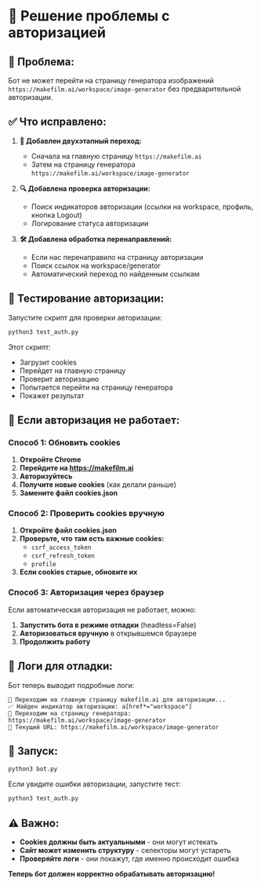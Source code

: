 # 🔐 Решение проблемы с авторизацией

## 🎯 Проблема:
Бот не может перейти на страницу генератора изображений `https://makefilm.ai/workspace/image-generator` без предварительной авторизации.

## ✅ Что исправлено:

1. **🔄 Добавлен двухэтапный переход:**
   - Сначала на главную страницу `https://makefilm.ai`
   - Затем на страницу генератора `https://makefilm.ai/workspace/image-generator`

2. **🔍 Добавлена проверка авторизации:**
   - Поиск индикаторов авторизации (ссылки на workspace, профиль, кнопка Logout)
   - Логирование статуса авторизации

3. **🛠️ Добавлена обработка перенаправлений:**
   - Если нас перенаправило на страницу авторизации
   - Поиск ссылок на workspace/generator
   - Автоматический переход по найденным ссылкам

## 🧪 Тестирование авторизации:

Запустите скрипт для проверки авторизации:

```bash
python3 test_auth.py
```

Этот скрипт:
- Загрузит cookies
- Перейдет на главную страницу
- Проверит авторизацию
- Попытается перейти на страницу генератора
- Покажет результат

## 🔧 Если авторизация не работает:

### Способ 1: Обновить cookies
1. **Откройте Chrome**
2. **Перейдите на https://makefilm.ai**
3. **Авторизуйтесь**
4. **Получите новые cookies** (как делали раньше)
5. **Замените файл cookies.json**

### Способ 2: Проверить cookies вручную
1. **Откройте файл cookies.json**
2. **Проверьте, что там есть важные cookies:**
   - `csrf_access_token`
   - `csrf_refresh_token`
   - `profile`
3. **Если cookies старые, обновите их**

### Способ 3: Авторизация через браузер
Если автоматическая авторизация не работает, можно:
1. **Запустить бота в режиме отладки** (headless=False)
2. **Авторизоваться вручную** в открывшемся браузере
3. **Продолжить работу**

## 📝 Логи для отладки:

Бот теперь выводит подробные логи:
```
🔐 Переходим на главную страницу makefilm.ai для авторизации...
✅ Найден индикатор авторизации: a[href*="workspace"]
🎯 Переходим на страницу генератора: https://makefilm.ai/workspace/image-generator
📄 Текущий URL: https://makefilm.ai/workspace/image-generator
```

## 🚀 Запуск:

```bash
python3 bot.py
```

Если увидите ошибки авторизации, запустите тест:
```bash
python3 test_auth.py
```

## ⚠️ Важно:

- **Cookies должны быть актуальными** - они могут истекать
- **Сайт может изменить структуру** - селекторы могут устареть
- **Проверяйте логи** - они покажут, где именно происходит ошибка

**Теперь бот должен корректно обрабатывать авторизацию!**
